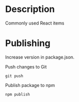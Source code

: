 # Description

Commonly used React items

# Publishing

Increase version in package.json.

Push changes to Git

    git push

Publish package to npm

    npm publish